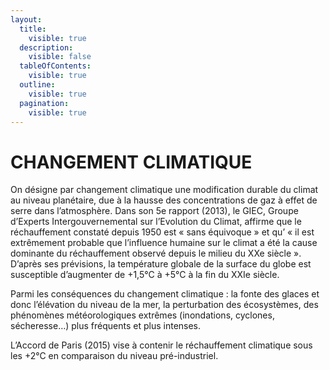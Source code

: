 ```yaml
---
layout:
  title:
    visible: true
  description:
    visible: false
  tableOfContents:
    visible: true
  outline:
    visible: true
  pagination:
    visible: true
---
```


# CHANGEMENT CLIMATIQUE

On désigne par changement climatique une modification durable du climat au niveau planétaire, due à la hausse des concentrations de gaz à effet de serre dans l’atmosphère. Dans son 5e rapport (2013), le GIEC, Groupe d’Experts Intergouvernemental sur l’Evolution du Climat, affirme que le réchauffement constaté depuis 1950 est « sans équivoque » et qu’ « il est extrêmement probable que l’influence humaine sur le climat a été la cause dominante du réchauffement observé depuis le milieu du XXe siècle ». D’après ses prévisions, la température globale de la surface du globe est susceptible d’augmenter de +1,5°C à +5°C à la fin du XXIe siècle.

Parmi les conséquences du changement climatique : la fonte des glaces et donc l’élévation du niveau de la mer, la perturbation des écosystèmes, des phénomènes météorologiques extrêmes (inondations, cyclones, sécheresse…) plus fréquents et plus intenses.

L’Accord de Paris (2015) vise à contenir le réchauffement climatique sous les +2°C en comparaison du niveau pré-industriel.
